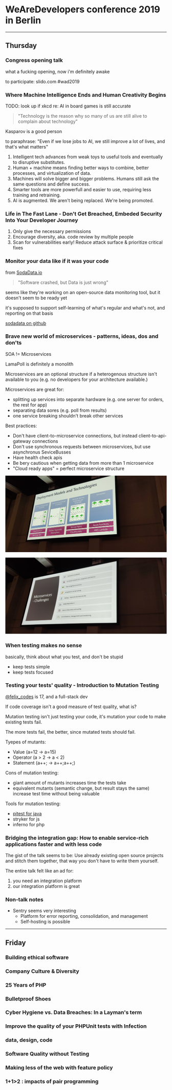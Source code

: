 # WeAreDevelopers conference 2019 in Berlin

---

## Thursday

### Congress opening talk

what a fucking opening, now i'm definitely awake

to participate: slido.com #wad2019

### Where Machine Intelligence Ends and Human Creativity Begins

TODO: look up if xkcd re: AI in board games is still accurate

> "Technology is the reason why so many of us are still alive to complain about technology"

Kasparov is a good person

to paraphrase: "Even if we lose jobs to AI, we still improve a lot of lives, and that's what matters"

1. Intelligent tech advances from weak toys to useful tools and eventually to disruptive substitutes.
2. Human + machine means finding better ways to combine, better processes, and virtualization of data.
3. Machines will solve bigger and bigger problems. Humans still ask the same questions and define success.
4. Smarter tools are more powerfull and easier to use, requiring less training and retraining.
5. AI is augmented. We aren't being replaced. We're being promoted.

### Life in The Fast Lane - Don't Get Breached, Embeded Security Into Your Developer Journey

1. Only give the necessary permissions
2. Encourage diversity, aka. code review by multiple people
3. Scan for vulnerabilities early! Reduce attack surface & prioritize critical fixes

### Monitor your data like if it was your code

from [SodaData.io](https://sodatata.io)

> "Software crashed, but Data is just wrong"

seems like they're working on an open-source data monitoring tool, but it doesn't seem to be ready yet

it's supposed to support self-learning of what's regular and what's not, and reporting on that basis

[sodadata on github](https://github.com/sodadata/)

### Brave new world of microservices - patterns, ideas, dos and don'ts

SOA != Microservices

LamaPoll is definitely a monolith

Microservices are an optional structure if a heterogenous structure isn't available to you
(e.g. no developers for your architecture available.)

Microservices are great for:
- splitting up services into separate hardware (e.g. one server for orders, the rest for app)
- separating data sores (e.g. poll from results)
- one service breaking shouldn't break other services

Best practices:
- Don't have client-to-microservice connections, but instead client-to-api-gateway connections
- Don't use synchronous requests between microservices, but use asynchronus SeviceBusses
- Have health check apis
- Be bery cautious when getting data from more than 1 microservice
- "Cloud ready apps" = perfect microservice structure

![deployment models](deployment_models.jpg)

![challenges](challenges.jpg)

### When testing makes no sense

basically, think about what you test, and don't be stupid

- keep tests simple
- keep tests focused

### Testing your tests' quality - Introduction to Mutation Testing

[@felix_codes](https://twitter.com/felix_codes) is 17, and a full-stack dev

If code coverage isn't a good measure of test quality, what is?

Mutation testing isn't just testing your code, it's mutation your code to make existing tests fail.

The more tests fail, the better, since mutated tests should fail.

Tyepes of mutants:
- Value (a=12 -> a=15)
- Operator (a > 2 -> a < 2)
- Statement (a++; -> a++;a++;)

Cons of mutation testing:
- giant amount of mutants increases time the tests take
- equivalent mutants (semantic change, but result stays the same) increase test time without being valuable

Tools for mutation testing:
- [pitest for java](pitest.org)
- stryker for js
- inferno for php

### Bridging the integration gap: How to enable service-rich applications faster and with less code

The gist of the talk seems to be:
Use already existing open source projects and stitch them together, that way you don't have to write them yourself.

The entire talk felt like an ad for:
1. you need an integration platform
2. our integration platform is great

### Non-talk notes
- Sentry seems very interesting
    - Platform for error reporting, consolidation, and management
    - Self-hosting is possible

---

## Friday

### Building ethical software

### Company Culture & Diversity

### 25 Years of PHP

### Bulletproof Shoes

### Cyber Hygiene vs. Data Breaches: In a Layman's term

### Improve the quality of your PHPUnit tests with Infection

### data, design, code

### Software Quality without Testing

### Making less of the web with feature policy

### 1+1>2 : impacts of pair programming
